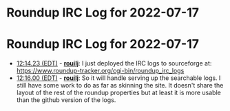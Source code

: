 # Roundup IRC Log for 2022-07-17 #
# Roundup IRC Log for 2022-07-17
* <a href="#12:14.23" id="12:14.23">12:14.23 (EDT)</a> - __[rouilj](https://github.com/rouilj)__: I just deployed the IRC logs to sourceforge at: <https://www.roundup-tracker.org/cgi-bin/roundup_irc_logs>
* <a href="#12:16.00" id="12:16.00">12:16.00 (EDT)</a> - __[rouilj](https://github.com/rouilj)__: So it will handle serving up the searchable logs. I still have some work to do as far as skinning the site. It doesn't share the layout of the rest of the roundup properties but at least it is more usable than the github version of the logs.

